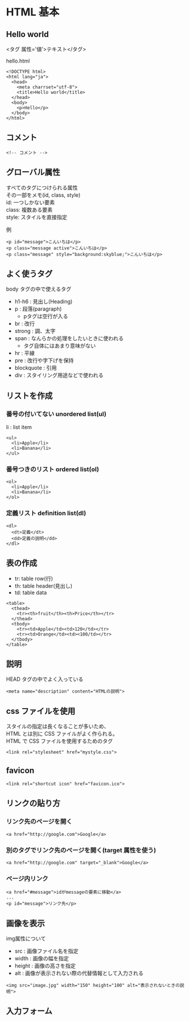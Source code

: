 # HTML 基本
## Hello world

<タグ 属性='値'>テキスト</タグ>

hello.html
```
<!DOCTYPE html>
<html lang="ja">
  <head>
    <meta charrset="utf-8">
    <title>Hello world</title>
  </head>
  <body>
    <p>Hello</p>
  </body>
</html>
```

## コメント
```
<!-- コメント -->
```

## グローバル属性
すべてのタグにつけられる属性  
その一部をメモ(id, class, style)  
id: 一つしかない要素  
class: 複数ある要素  
style: スタイルを直接指定  

例
```
<p id="message">こんいちは</p>
<p class="message active">こんいちは</p>
<p class="message" style="background:skyblue;">こんいちは</p>
```

## よく使うタグ
body タグの中で使えるタグ
- h1-h6 : 見出し(Heading)
- p : 段落(paragraph)
  - pタグは空行が入る
- br : 改行
- strong : 調、太字
- span : なんらかの処理をしたいときに使われる
  - タグ自体にはあまり意味がない
- hr : 平線
- pre : 改行や字下げを保持
- blockquote : 引用
- div : スタイリング用途などで使われる

## リストを作成
### 番号の付いてない unordered list(ul)
li : list item
```
<ul>
  <li>Apple</li>
  <li>Banana</li>
</ul>
```
### 番号つきのリスト ordered list(ol)
```
<ol>
  <li>Apple</li>
  <li>Banana</li>
</ol>
```
### 定義リスト definition list(dl)

```
<dl>
  <dt>定義</dt>
  <dd>定義の説明</dd>
</dl>
```

## 表の作成
- tr: table row(行)
- th: table header(見出し)
- td: table data

```
<table>
  <thead>
    <tr><th>fruit</th><th>Price</th></tr>
  </thead>
  <tbody>
    <tr><td>Apple</td><td>120</td></tr>
    <tr><td>Orange</td><td><100/td></tr>
  </tbody>
</table>
```
## 説明
HEAD タグの中でよく入っている
```
<meta name="description" content="HTMLの説明">
```

## css ファイルを使用
スタイルの指定は長くなることが多いため、  
HTML とは別に CSS ファイルがよく作られる。  
HTML で CSS ファイルを使用するためのタグ
```
<link rel="stylesheet" href="mystyle.css">
```

## favicon
```
<link rel="shortcut icon" href="favicon.ico">
```

## リンクの貼り方
### リンク先のページを開く
```
<a href="http://google.com">Google</a>
```
### 別のタグでリンク先のページを開く(target 属性を使う)
```
<a href="http://google.com" target="_blank">Google</a>
```
### ページ内リンク
```
<a href="#message">idがmessageの要素に移動</a>
...
<p id="message">リンク先</p>
```

## 画像を表示
img属性について
- src : 画像ファイル名を指定
- width : 画像の幅を指定
- height : 画像の高さを指定
- alt : 画像が表示されない際の代替情報として入力される
```
<img src="image.jpg" width="150" height="100" alt="表示されないときの説明">
```

## 入力フォーム
